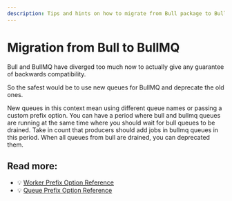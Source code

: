 ```yaml
---
description: Tips and hints on how to migrate from Bull package to BullMQ.
---
```


# Migration from Bull to BullMQ

Bull and BullMQ have diverged too much now to actually give any guarantee of backwards compatibility. 

So the safest would be to use new queues for BullMQ and deprecate the old ones.

New queues in this context mean using different queue names or passing a custom prefix option. You can have a period where bull and bullmq queues are running at the same time where you should wait for bull queues to be drained. Take in count that producers should add jobs in bullmq queues in this period. When all queues from bull are drained, you can deprecated them.

## Read more:

- 💡 [Worker Prefix Option Reference](https://api.docs.bullmq.io/interfaces/v5.WorkerOptions.html#prefix)
- 💡 [Queue Prefix Option Reference](https://api.docs.bullmq.io/interfaces/v5.QueueOptions.html#prefix)
